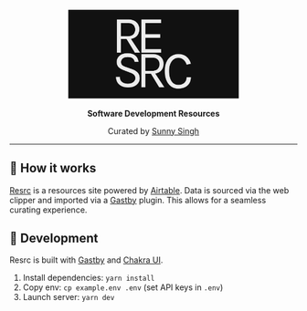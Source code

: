 <center>

<a href="https://resrc.dev/">
  <img src="./src/images/resrc-preview.png" alt="Resrc" width="300" />
</a>

**Software Development Resources**

Curated by [Sunny Singh](https://sunnysingh.io/)

</center>

---

## 📖 How it works

[Resrc](https://resrc.dev/) is a resources site powered by [Airtable](https://airtable.com/). Data is sourced via the web clipper and imported via a [Gastby](https://gatsbyjs.org/) plugin. This allows for a seamless curating experience.

## 🚀 Development

Resrc is built with [Gastby](https://gatsbyjs.org/) and [Chakra UI](https://chakra-ui.com/).

1. Install dependencies: `yarn install`
2. Copy env: `cp example.env .env` (set API keys in `.env`)
3. Launch server: `yarn dev`
